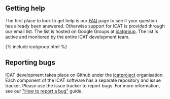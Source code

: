 ---
---

## Getting help
The first place to look to get help is our [FAQ](support/faq.md) page to see if your question has already been answered. Otherwise support for ICAT is provided through our email list. The list is hosted on Google Groups at [icatgroup](https://groups.google.com/forum/#!forum/icatgroup). The list is active and monitored by the entire ICAT development team.

{% include icatgroup.html %}

## Reporting bugs
ICAT development takes place on Github under the [icatproject](https://github.com/icatproject) organisation. Each component of the ICAT software has a separate repository and issue tracker. Please use the issue tracker to report bugs. For more information, see our ["How to report a bug"](support/reporting_bugs.md) guide.
